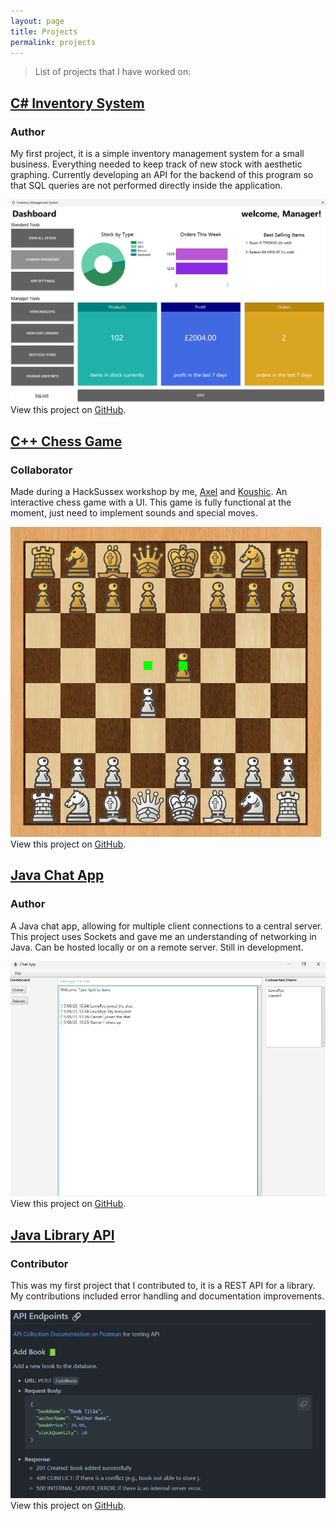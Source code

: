 ```yaml
---
layout: page
title: Projects
permalink: projects
---
```


> List of projects that I have worked on:

## <a href="https://github.com/lewisrye/inventory-system" target="_blank">C# Inventory System</a>
### Author

My first project, it is a simple inventory management system for a small business. Everything needed to keep track of new stock with aesthetic graphing. Currently developing an API for the backend of this program so that SQL queries are not performed directly inside the application.

<img class="mx-auto shadow rounded w-3/4" src="/assets/img/inventory.png">
View this project on <a href="https://github.com/lewisrye/inventory-system" target="_blank">GitHub</a>.

## <a href="https://github.com/lewisrye/cpp-chess" target="_blank">C++ Chess Game</a>
### Collaborator

Made during a HackSussex workshop by me, <a href="https://github.com/axelgumiit" target="_blank">Axel</a> and <a href="https://github.com/koushicsumathikumar" target="_blank">Koushic</a>. An interactive chess game with a UI. This game is fully functional at the moment, just need to implement sounds and special moves.

<img class="mx-auto shadow rounded w-3/4" src="/assets/img/chess.png">
View this project on <a href="https://github.com/lewisrye/cpp-chess" target="_blank">GitHub</a>.

## <a href="https://github.com/lewisrye/chat-app" target="_blank">Java Chat App</a>
### Author

A Java chat app, allowing for multiple client connections to a central server. This project uses Sockets and gave me an understanding of networking in Java. Can be hosted locally or on a remote server. Still in development.

<img class="mx-auto shadow rounded w-3/4" src="/assets/img/chat.png">
View this project on <a href="https://github.com/lewisrye/chat-app" target="_blank">GitHub</a>.

## <a href="https://github.com/ajaynegi45/library-api" target="_blank">Java Library API</a>
### Contributor

This was my first project that I contributed to, it is a REST API for a library. My contributions included error handling and documentation improvements.

<img class="mx-auto shadow rounded w-3/4" src="/assets/img/library.png">
View this project on <a href="https://github.com/ajaynegi45/library-api" target="_blank">GitHub</a>.
